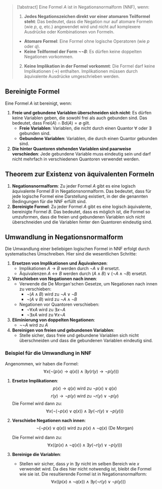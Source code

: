 > [!abstract] 
> Eine Formel $A$ ist in Negationsnormalform (NNF), wenn:
> 1. **Jedes Negationszeichen direkt vor einer atomaren Teilformel steht**: Das bedeutet, dass die Negation nur auf atomare Formeln (wie $p$, $q$, etc.) angewendet wird und nicht auf komplexere Ausdrücke oder Kombinationen von Formeln.
> 	- **Atomare Formel**: Eine Formel ohne logische Operatoren (wie $p$ oder $q$).
> 	- **Keine Teilformel der Form $\neg \neg B$**: Es dürfen keine doppelten Negationen vorkommen.
> 2.  **Keine Implikation in der Formel vorkommt**: Die Formel darf keine Implikationen $(\rightarrow)$ enthalten. Implikationen müssen durch äquivalente Ausdrücke umgeschrieben werden.
## Bereinigte Formel
Eine Formel $A$ ist bereinigt, wenn:
1. **Freie und gebundene Variablen überschneiden sich nicht**: Es dürfen keine Variablen geben, die sowohl frei als auch gebunden sind. Das bedeutet, dass $\text{Frei}(A) \cap \text{Bd}(A) = \emptyset$ gilt.
   - **Freie Variablen**: Variablen, die nicht durch einen Quantor $\forall$ oder $\exists$ gebunden sind.
   - **Gebundene Variablen**: Variablen, die durch einen Quantor gebunden sind.
2. **Die hinter Quantoren stehenden Variablen sind paarweise verschieden**: Jede gebundene Variable muss eindeutig sein und darf nicht mehrfach in verschiedenen Quantoren verwendet werden.
## Theorem zur Existenz von äquivalenten Formeln
1. **Negationsnormalform**: Zu jeder Formel $A$ gibt es eine logisch äquivalente Formel $B$ in Negationsnormalform. Das bedeutet, dass für jede logische Formel eine Darstellung existiert, in der die genannten Bedingungen für die NNF erfüllt sind.
2. **Bereinigte Formel**: Zu jeder Formel $A$ gibt es eine logisch äquivalente, bereinigte Formel $B$. Das bedeutet, dass es möglich ist, die Formel so umzuformen, dass die freien und gebundenen Variablen sich nicht überschneiden und die Variablen hinter den Quantoren eindeutig sind.
## Umwandlung in Negationsnormalform
Die Umwandlung einer beliebigen logischen Formel in NNF erfolgt durch systematisches Umschreiben. Hier sind die wesentlichen Schritte:
1. **Ersetzen von Implikationen und Äquivalenzen**:
   - Implikationen $A \rightarrow B$ werden durch $\neg A \lor B$ ersetzt.
   - Äquivalenzen $A \leftrightarrow B$ werden durch $(A \land B) \lor (\neg A \land \neg B)$ ersetzt.
2. **Verschieben von Negationen nach innen**:
   - Verwende die De Morgan'schen Gesetze, um Negationen nach innen zu verschieben:
     - $\neg (A \land B)$ wird zu $\neg A \lor \neg B$
     - $\neg (A \lor B)$ wird zu $\neg A \land \neg B$
   - Negationen vor Quantoren verschieben:
     - $\neg \forall x A$ wird zu $\exists x \neg A$
     - $\neg \exists x A$ wird zu $\forall x \neg A$
3. **Eliminierung von doppelten Negationen**:
   - $\neg \neg A$ wird zu $A$
4. **Bereinigen von freien und gebundenen Variablen**:
   - Stelle sicher, dass freie und gebundene Variablen sich nicht überschneiden und dass die gebundenen Variablen eindeutig sind.
### Beispiel für die Umwandlung in NNF
Angenommen, wir haben die Formel:$$\forall x (\neg (p(x) \rightarrow q(x)) \land \exists y (r(y) \rightarrow \neg p(y)))$$
1. **Ersetze Implikationen**:$$p(x) \rightarrow q(x) \text{ wird zu } \neg p(x) \lor q(x)$$$$r(y) \rightarrow \neg p(y) \text{ wird zu } \neg r(y) \lor \neg p(y)$$
   Die Formel wird dann zu:$$\forall x (\neg (\neg p(x) \lor q(x)) \land \exists y (\neg r(y) \lor \neg p(y)))$$

2. **Verschiebe Negationen nach innen**:$$\neg (\neg p(x) \lor q(x)) \text{ wird zu } p(x) \land \neg q(x) \text{ (De Morgan)}$$

   Die Formel wird dann zu:   $$\forall x ((p(x) \land \neg q(x)) \land \exists y (\neg r(y) \lor \neg p(y)))$$

3. **Bereinige die Variablen**:
   - Stellen wir sicher, dass $y$ in $\exists y$ nicht im selben Bereich wie $x$ verwendet wird. Da dies hier nicht notwendig ist, bleibt die Formel wie sie ist.
Die resultierende Formel ist in Negationsnormalform:$$\forall x ((p(x) \land \neg q(x)) \land \exists y (\neg r(y) \lor \neg p(y)))$$
